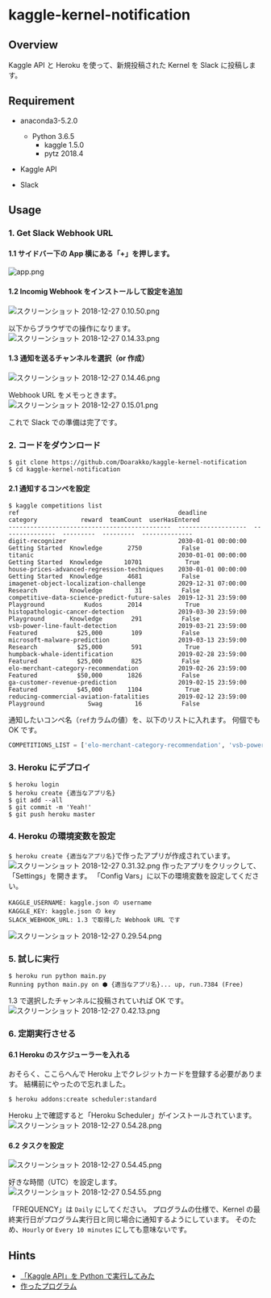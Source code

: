 # kaggle-kernel-notification
## Overview
Kaggle API と Heroku を使って、新規投稿された Kernel を Slack に投稿します。

## Requirement
- anaconda3-5.2.0
    - Python 3.6.5
        - kaggle 1.5.0
        - pytz 2018.4

- Kaggle API
- Slack

## Usage
### 1. Get Slack Webhook URL
#### 1.1 サイドバー下の App 横にある「+」を押します。  
![app.png](https://qiita-image-store.s3.amazonaws.com/0/245792/4dfd7e35-b26e-b23d-fd68-52512cfc9fbf.png)

#### 1.2 Incomig Webhook をインストールして設定を追加
![スクリーンショット 2018-12-27 0.10.50.png](https://qiita-image-store.s3.amazonaws.com/0/245792/82e40eb1-0bf1-24b2-8cff-14172acb96c7.png)

以下からブラウザでの操作になります。
![スクリーンショット 2018-12-27 0.14.33.png](https://qiita-image-store.s3.amazonaws.com/0/245792/b4192dac-7f88-2c32-9baf-61f0608ec2e5.png)

#### 1.3 通知を送るチャンネルを選択（or 作成）
![スクリーンショット 2018-12-27 0.14.46.png](https://qiita-image-store.s3.amazonaws.com/0/245792/7e06c886-838a-f9cd-4501-0c016edd8eb9.png)

Webhook URL をメモっときます。
 ![スクリーンショット 2018-12-27 0.15.01.png](https://qiita-image-store.s3.amazonaws.com/0/245792/03dcbc59-3205-f533-7489-6012130bf389.png)

これで Slack での準備は完了です。

### 2. コードをダウンロード

```
$ git clone https://github.com/Doarakko/kaggle-kernel-notification
$ cd kaggle-kernel-notification
```
#### 2.1 通知するコンペを設定
```
$ kaggle competitions list
ref                                            deadline             category            reward  teamCount  userHasEntered
---------------------------------------------  -------------------  ---------------  ---------  ---------  --------------
digit-recognizer                               2030-01-01 00:00:00  Getting Started  Knowledge       2750           False
titanic                                        2030-01-01 00:00:00  Getting Started  Knowledge      10701            True
house-prices-advanced-regression-techniques    2030-01-01 00:00:00  Getting Started  Knowledge       4681           False
imagenet-object-localization-challenge         2029-12-31 07:00:00  Research         Knowledge         31           False
competitive-data-science-predict-future-sales  2019-12-31 23:59:00  Playground           Kudos       2014            True
histopathologic-cancer-detection               2019-03-30 23:59:00  Playground       Knowledge        291           False
vsb-power-line-fault-detection                 2019-03-21 23:59:00  Featured           $25,000        109           False
microsoft-malware-prediction                   2019-03-13 23:59:00  Research           $25,000        591            True
humpback-whale-identification                  2019-02-28 23:59:00  Featured           $25,000        825           False
elo-merchant-category-recommendation           2019-02-26 23:59:00  Featured           $50,000       1826           False
ga-customer-revenue-prediction                 2019-02-15 23:59:00  Featured           $45,000       1104            True
reducing-commercial-aviation-fatalities        2019-02-12 23:59:00  Playground            Swag         16           False
```
通知したいコンペ名（`ref`カラムの値）を、以下のリストに入れます。
何個でも OK です。

```python:main.py
COMPETITIONS_LIST = ['elo-merchant-category-recommendation', 'vsb-power-line-fault-detection']
```

### 3. Heroku にデプロイ
```
$ heroku login
$ heroku create {適当なアプリ名}
$ git add --all
$ git commit -m 'Yeah!'
$ git push heroku master
```
### 4. Heroku の環境変数を設定
`$ heroku create {適当なアプリ名}`で作ったアプリが作成されています。
![スクリーンショット 2018-12-27 0.31.32.png](https://qiita-image-store.s3.amazonaws.com/0/245792/176658c3-9912-2826-061b-983b2ff00243.png)
作ったアプリをクリックして、「Settings」を開きます。
「Config Vars」に以下の環境変数を設定してください。

```
KAGGLE_USERNAME: kaggle.json の username
KAGGLE_KEY: kaggle.json の key
SLACK_WEBHOOK_URL: 1.3 で取得した Webhook URL です 
```
![スクリーンショット 2018-12-27 0.29.54.png](https://qiita-image-store.s3.amazonaws.com/0/245792/45ac77c0-bad4-78b1-f356-b2fb138c3fcc.png)

### 5. 試しに実行

```
$ heroku run python main.py
Running python main.py on ⬢ {適当なアプリ名}... up, run.7384 (Free)
```
1.3 で選択したチャンネルに投稿されていれば OK です。
![スクリーンショット 2018-12-27 0.42.13.png](https://qiita-image-store.s3.amazonaws.com/0/245792/6bcdb41b-1889-1ba8-fec0-501959b71b6d.png)

### 6. 定期実行させる
#### 6.1 Heroku のスケジューラーを入れる
おそらく、ここらへんで Heroku 上でクレジットカードを登録する必要があります。
結構前にやったので忘れました。

```
$ heroku addons:create scheduler:standard
```
Heroku 上で確認すると「Heroku Scheduler」がインストールされています。
![スクリーンショット 2018-12-27 0.54.28.png](https://qiita-image-store.s3.amazonaws.com/0/245792/6c0d6c9e-061b-7b12-30a3-299490b50d16.png)

#### 6.2 タスクを設定
![スクリーンショット 2018-12-27 0.54.45.png](https://qiita-image-store.s3.amazonaws.com/0/245792/ddd7e9d6-096d-2631-dd34-fda65a02fd92.png)

好きな時間（UTC）を設定します。
![スクリーンショット 2018-12-27 0.54.55.png](https://qiita-image-store.s3.amazonaws.com/0/245792/3fa14db0-0205-e6dc-5731-2625df7fa0f5.png)

「FREQUENCY」は `Daily` にしてください。
プログラムの仕様で、Kernel の最終実行日がプログラム実行日と同じ場合に通知するようにしています。
そのため、`Hourly` or `Every 10 minutes` にしても意味ないです。


## Hints
- [「Kaggle API」を Python で実行してみた](https://doarakko.hatenablog.com/entry/kaggle_api_in_python) 
- [作ったプログラム](https://github.com/Doarakko/kaggle-kernel-notification)

